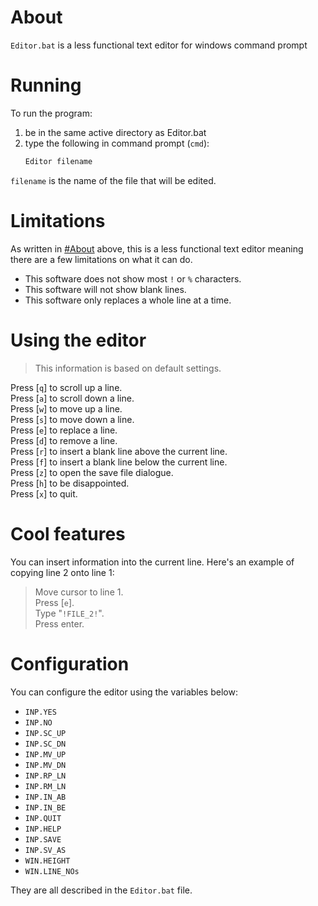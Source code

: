 # About
`Editor.bat` is a less functional text editor for windows command prompt

# Running
To run the program:
1) be in the same active directory as Editor.bat
2) type the following in command prompt (`cmd`):
	```bat
	Editor filename
	```

`filename` is the name of the file that will be edited.

# Limitations
As written in [#About](#about) above, this is a less functional text editor meaning there are a few limitations on what it can do.

- This software does not show most `!` or `%` characters.
- This software will not show blank lines.
- This software only replaces a whole line at a time.

# Using the editor
> This information is based on default settings.

Press [`q`] to scroll up a line.  
Press [`a`] to scroll down a line.  
Press [`w`] to move up a line.  
Press [`s`] to move down a line.  
Press [`e`] to replace a line.  
Press [`d`] to remove a line.  
Press [`r`] to insert a blank line above the current line.  
Press [`f`] to insert a blank line below the current line.  
Press [`z`] to open the save file dialogue.  
Press [`h`] to be disappointed.  
Press [`x`] to quit.

# Cool features
You can insert information into the current line.
Here's an example of copying line 2 onto line 1:
> Move cursor to line 1.  
> Press [`e`].  
> Type "`!FILE_2!`".  
> Press enter.

# Configuration
You can configure the editor using the variables below:
- `INP.YES`
- `INP.NO`
- `INP.SC_UP`
- `INP.SC_DN`
- `INP.MV_UP`
- `INP.MV_DN`
- `INP.RP_LN`
- `INP.RM_LN`
- `INP.IN_AB`
- `INP.IN_BE`
- `INP.QUIT`
- `INP.HELP`
- `INP.SAVE`
- `INP.SV_AS`
- `WIN.HEIGHT`
- `WIN.LINE_NOs`

They are all described in the `Editor.bat` file.
